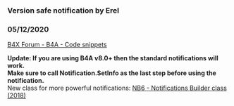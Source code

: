 ### Version safe notification by Erel
### 05/12/2020
[B4X Forum - B4A - Code snippets](https://www.b4x.com/android/forum/threads/87663/)

**Update: If you are using B4A v8.0+ then the standard notifications will work.  
Make sure to call Notification.SetInfo as the last step before using the notification.**  
New class for more powerful notifications: [NB6 - Notifications Builder class (2018)](https://www.b4x.com/android/forum/threads/91819)  
  
<code deleted as it is no longer relevant>